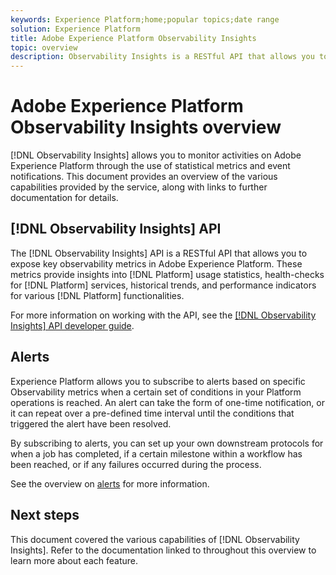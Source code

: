 ```yaml
---
keywords: Experience Platform;home;popular topics;date range
solution: Experience Platform
title: Adobe Experience Platform Observability Insights
topic: overview
description: Observability Insights is a RESTful API that allows you to expose key observability metrics in Adobe Experience Platform. These metrics provide insights into Platform usage statistics, health-checks for Platform services, historical trends, and performance indicators for various Platform functionalities.
---
```


# Adobe Experience Platform Observability Insights overview

[!DNL Observability Insights] allows you to monitor activities on Adobe Experience Platform through the use of statistical metrics and event notifications. This document provides an overview of the various capabilities provided by the service, along with links to further documentation for details.

## [!DNL Observability Insights] API

The [!DNL Observability Insights] API is a RESTful API that allows you to expose key observability metrics in Adobe Experience Platform. These metrics provide insights into [!DNL Platform] usage statistics, health-checks for [!DNL Platform] services, historical trends, and performance indicators for various [!DNL Platform] functionalities. 

For more information on working with the API, see the [[!DNL Observability Insights] API developer guide](./api/overview.md).

## Alerts

Experience Platform allows you to subscribe to alerts based on specific Observability metrics when a certain set of conditions in your Platform operations is reached. An alert can take the form of one-time notification, or it can repeat over a pre-defined time interval until the conditions that triggered the alert have been resolved.

By subscribing to alerts, you can set up your own downstream protocols for when a job has completed, if a certain milestone within a workflow has been reached, or if any failures occurred during the process.

See the overview on [alerts](./alerts/overview.md) for more information.

## Next steps

This document covered the various capabilities of [!DNL Observability Insights]. Refer to the documentation linked to throughout this overview to learn more about each feature.